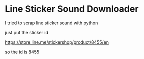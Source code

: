 # Line Sticker Sound Downloader
I tried to scrap line sticker sound with python


just put the sticker id 

https://store.line.me/stickershop/product/8455/en

so the id is 8455


